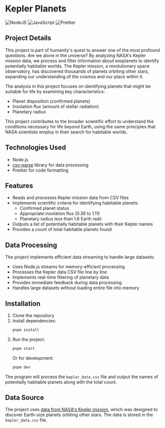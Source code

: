 # Kepler Planets

![NodeJS](https://img.shields.io/badge/node.js-6DA55F?style=for-the-badge&logo=node.js&logoColor=white)
![JavaScript](https://img.shields.io/badge/javascript-%23323330.svg?style=for-the-badge&logo=javascript&logoColor=%23F7DF1E)
![Prettier](https://img.shields.io/badge/prettier-%23F7B93E.svg?style=for-the-badge&logo=prettier&logoColor=black)

## Project Details

This project is part of humanity's quest to answer one of the most profound questions: Are we alone in the universe? By analyzing NASA's Kepler mission data, we process and filter information about exoplanets to identify potentially habitable worlds. The Kepler mission, a revolutionary space observatory, has discovered thousands of planets orbiting other stars, expanding our understanding of the cosmos and our place within it.

The analysis in this project focuses on identifying planets that might be suitable for life by examining key characteristics:

- Planet disposition (confirmed planets)
- Insolation flux (amount of stellar radiation)
- Planetary radius

This project contributes to the broader scientific effort to understand the conditions necessary for life beyond Earth, using the same principles that NASA scientists employ in their search for habitable worlds.

## Technologies Used

- Node.js
- [csv-parse](https://www.npmjs.com/package/csv-parse) library for data processing
- Prettier for code formatting

## Features

- Reads and processes Kepler mission data from CSV files
- Implements scientific criteria for identifying habitable planets:
  - Confirmed planet status
  - Appropriate insolation flux (0.36 to 1.11)
  - Planetary radius less than 1.6 Earth radii
- Outputs a list of potentially habitable planets with their Kepler names
- Provides a count of total habitable planets found

## Data Processing

The project implements efficient data streaming to handle large datasets:

- Uses Node.js streams for memory-efficient processing
- Processes the Kepler data CSV file line by line
- Implements real-time filtering of planetary data
- Provides immediate feedback during data processing
- Handles large datasets without loading entire file into memory

## Installation

1. Clone the repository
2. Install dependencies:
   ```bash
   pnpm install
   ```
3. Run the project:
   ```bash
   pnpm start
   ```
   Or for development:
   ```bash
   pnpm dev
   ```

The program will process the `kepler_data.csv` file and output the names of potentially habitable planets along with the total count.

## Data Source

The project uses [data from NASA's Kepler mission](https://exoplanetarchive.ipac.caltech.edu/cgi-bin/TblView/nph-tblView?app=ExoTbls&config=cumulative), which was designed to discover Earth-size planets orbiting other stars. The data is stored in the `kepler_data.csv` file.
